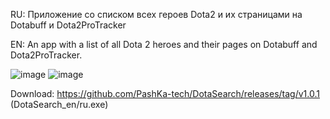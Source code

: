 
RU:
Приложение со списком всех героев Dota2 и их страницами на Dotabuff и Dota2ProTracker

EN:
An app with a list of all Dota 2 heroes and their pages on Dotabuff and Dota2ProTracker.

![image](https://github.com/user-attachments/assets/80ba3f00-5b41-41fa-ac5f-8cd900a42c96)
![image](https://github.com/user-attachments/assets/3340d379-094d-43df-ab78-5b772c090a9f)

Download: https://github.com/PashKa-tech/DotaSearch/releases/tag/v1.0.1 (DotaSearch_en/ru.exe)
